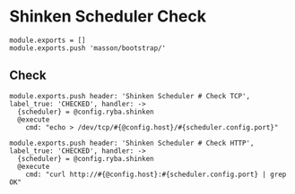
# Shinken Scheduler Check

    module.exports = []
    module.exports.push 'masson/bootstrap/'

## Check

    module.exports.push header: 'Shinken Scheduler # Check TCP', label_true: 'CHECKED', handler: ->
      {scheduler} = @config.ryba.shinken
      @execute
        cmd: "echo > /dev/tcp/#{@config.host}/#{scheduler.config.port}"
      
    module.exports.push header: 'Shinken Scheduler # Check HTTP', label_true: 'CHECKED', handler: ->
      {scheduler} = @config.ryba.shinken
      @execute
        cmd: "curl http://#{@config.host}:#{scheduler.config.port} | grep OK"
